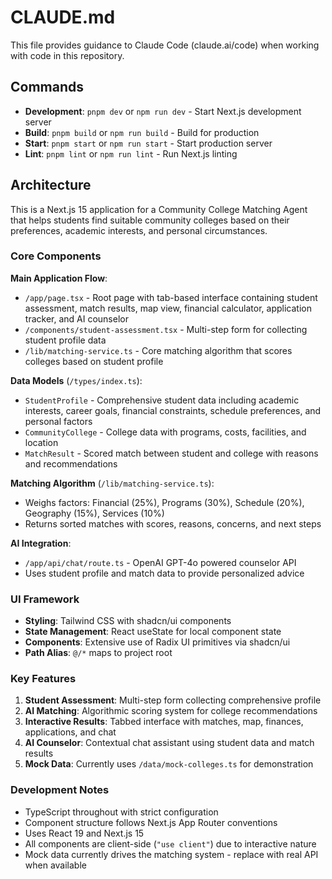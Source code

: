 # CLAUDE.md

This file provides guidance to Claude Code (claude.ai/code) when working with code in this repository.

## Commands

- **Development**: `pnpm dev` or `npm run dev` - Start Next.js development server
- **Build**: `pnpm build` or `npm run build` - Build for production
- **Start**: `pnpm start` or `npm run start` - Start production server
- **Lint**: `pnpm lint` or `npm run lint` - Run Next.js linting

## Architecture

This is a Next.js 15 application for a Community College Matching Agent that helps students find suitable community colleges based on their preferences, academic interests, and personal circumstances.

### Core Components

**Main Application Flow**:
- `/app/page.tsx` - Root page with tab-based interface containing student assessment, match results, map view, financial calculator, application tracker, and AI counselor
- `/components/student-assessment.tsx` - Multi-step form for collecting student profile data
- `/lib/matching-service.ts` - Core matching algorithm that scores colleges based on student profile

**Data Models** (`/types/index.ts`):
- `StudentProfile` - Comprehensive student data including academic interests, career goals, financial constraints, schedule preferences, and personal factors
- `CommunityCollege` - College data with programs, costs, facilities, and location
- `MatchResult` - Scored match between student and college with reasons and recommendations

**Matching Algorithm** (`/lib/matching-service.ts`):
- Weighs factors: Financial (25%), Programs (30%), Schedule (20%), Geography (15%), Services (10%)
- Returns sorted matches with scores, reasons, concerns, and next steps

**AI Integration**:
- `/app/api/chat/route.ts` - OpenAI GPT-4o powered counselor API
- Uses student profile and match data to provide personalized advice

### UI Framework

- **Styling**: Tailwind CSS with shadcn/ui components
- **State Management**: React useState for local component state
- **Components**: Extensive use of Radix UI primitives via shadcn/ui
- **Path Alias**: `@/*` maps to project root

### Key Features

1. **Student Assessment**: Multi-step form collecting comprehensive profile
2. **AI Matching**: Algorithmic scoring system for college recommendations  
3. **Interactive Results**: Tabbed interface with matches, map, finances, applications, and chat
4. **AI Counselor**: Contextual chat assistant using student data and match results
5. **Mock Data**: Currently uses `/data/mock-colleges.ts` for demonstration

### Development Notes

- TypeScript throughout with strict configuration
- Component structure follows Next.js App Router conventions
- Uses React 19 and Next.js 15
- All components are client-side (`"use client"`) due to interactive nature
- Mock data currently drives the matching system - replace with real API when available